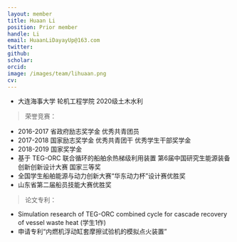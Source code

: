 ```yaml
---
layout: member
title: Huaan Li
position: Prior member
handle: Li
email: HuaanLiDayayUp@163.com
twitter: 
github: 
scholar:
orcid: 
image: /images/team/lihuaan.png
cv: 
---
```


- 大连海事大学 轮机工程学院 2020级土木水利

> 荣誉竞赛：

- 2016-2017 省政府励志奖学金 优秀共青团员
- 2017-2018 国家励志奖学金 优秀共青团干 优秀学生干部奖学金
- 2018-2019 国家奖学金
- 基于 TEG-ORC 联合循环的船舶余热梯级利用装置 第6届中国研究生能源装备创新创新设计大赛  国家三等奖
- 全国学生船舶能源与动力创新大赛“华东动力杯”设计赛优胜奖
- 山东省第二届船员技能大赛优胜奖

> 论文专利：

- Simulation research of TEG-ORC combined cycle for cascade recovery of vessel waste heat (学生1作)
- 申请专利“内燃机浮动缸套摩擦试验机的模拟点火装置”







